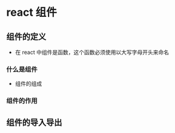 # react 组件

## 组件的定义

- 在 react 中组件是函数，这个函数必须使用以大写字母开头来命名

### 什么是组件
- 组件的组成

### 组件的作用

## 组件的导入导出

